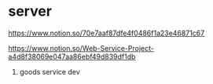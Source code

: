 # server

https://www.notion.so/70e7aaf87dfe4f0486f1a23e46871c67

https://www.notion.so/Web-Service-Project-a4d8f38069e047aa86ebf49d839df1db

1. goods service dev
